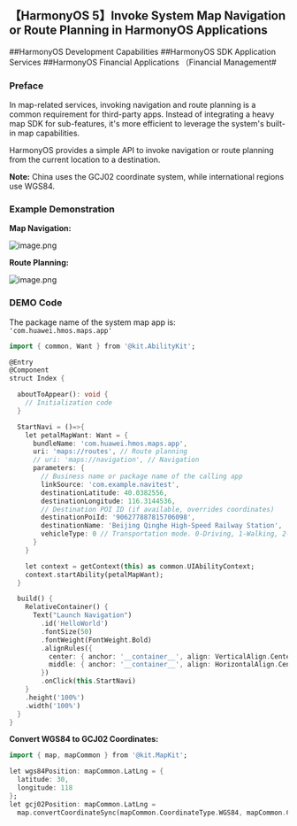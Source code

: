## 【HarmonyOS 5】Invoke System Map Navigation or Route Planning in HarmonyOS Applications  

\##HarmonyOS Development Capabilities ##HarmonyOS SDK Application Services ##HarmonyOS Financial Applications （Financial Management#  

### Preface  

In map-related services, invoking navigation and route planning is a common requirement for third-party apps. Instead of integrating a heavy map SDK for sub-features, it's more efficient to leverage the system's built-in map capabilities.  

HarmonyOS provides a simple API to invoke navigation or route planning from the current location to a destination.  

**Note:** China uses the GCJ02 coordinate system, while international regions use WGS84.  


### Example Demonstration  

**Map Navigation:**  

![image.png](https://api.nutpi.net/file/topic/2025-06-20/image/5b9cf565575d4e199716d00590dc95e8b1862.png)  

**Route Planning:**  

![image.png](https://api.nutpi.net/file/topic/2025-06-20/image/369db94bc28644fb982fca7b0a1ad8aab1862.png)  


### DEMO Code  

The package name of the system map app is:  
`'com.huawei.hmos.maps.app'`  


```dart
import { common, Want } from '@kit.AbilityKit';

@Entry
@Component
struct Index {

  aboutToAppear(): void {
    // Initialization code
  }

  StartNavi = ()=>{
    let petalMapWant: Want = {
      bundleName: 'com.huawei.hmos.maps.app',
      uri: 'maps://routes', // Route planning
      // uri: 'maps://navigation', // Navigation
      parameters: {
        // Business name or package name of the calling app
        linkSource: 'com.example.navitest',
        destinationLatitude: 40.0382556,
        destinationLongitude: 116.3144536,
        // Destination POI ID (if available, overrides coordinates)
        destinationPoiId: '906277887815706098',
        destinationName: 'Beijing Qinghe High-Speed Railway Station',
        vehicleType: 0 // Transportation mode. 0-Driving, 1-Walking, 2-Cycling. Default is driving
      }
    }

    let context = getContext(this) as common.UIAbilityContext;
    context.startAbility(petalMapWant);
  }

  build() {
    RelativeContainer() {
      Text("Launch Navigation")
        .id('HelloWorld')
        .fontSize(50)
        .fontWeight(FontWeight.Bold)
        .alignRules({
          center: { anchor: '__container__', align: VerticalAlign.Center },
          middle: { anchor: '__container__', align: HorizontalAlign.Center }
        })
        .onClick(this.StartNavi)
    }
    .height('100%')
    .width('100%')
  }
}
```  


**Convert WGS84 to GCJ02 Coordinates:**  

```dart
import { map, mapCommon } from '@kit.MapKit';

let wgs84Position: mapCommon.LatLng = {
  latitude: 30,
  longitude: 118
};
let gcj02Position: mapCommon.LatLng =
  map.convertCoordinateSync(mapCommon.CoordinateType.WGS84, mapCommon.CoordinateType.GCJ02, wgs84Position);
```

